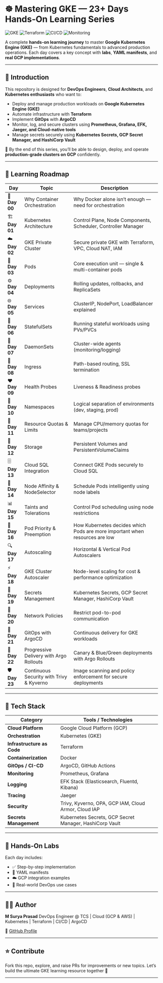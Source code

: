 # ☸️ Mastering GKE — 23+ Days Hands-On Learning Series

![GKE](https://img.shields.io/badge/GKE-Kubernetes-blue?logo=google-cloud)
![Terraform](https://img.shields.io/badge/IaC-Terraform-purple?logo=terraform)
![CI/CD](https://img.shields.io/badge/CI/CD-GitHub%20Actions-black?logo=githubactions)
![Monitoring](https://img.shields.io/badge/Monitoring-Prometheus%20%7C%20Grafana-orange?logo=grafana)

A complete **hands-on learning journey** to master **Google Kubernetes Engine (GKE)** — from Kubernetes fundamentals to advanced production operations.
Each day covers a key concept with **labs**, **YAML manifests**, and **real GCP implementations**.

---

## 🧭 Introduction

This repository is designed for **DevOps Engineers**, **Cloud Architects**, and **Kubernetes enthusiasts** who want to:

* Deploy and manage production workloads on **Google Kubernetes Engine (GKE)**
* Automate infrastructure with **Terraform**
* Implement **GitOps** with **ArgoCD**
* Monitor, log, and secure clusters using **Prometheus, Grafana, EFK, Jaeger, and Cloud-native tools**
* Manage secrets securely using **Kubernetes Secrets, GCP Secret Manager, and HashiCorp Vault**

🎯 By the end of this series, you’ll be able to design, deploy, and operate **production-grade clusters on GCP** confidently.

---

## 📅 Learning Roadmap

| Day            | Topic                                    | Description                                                                 |
| -------------- | ---------------------------------------- | --------------------------------------------------------------------------- |
| 🧠 **Day 00**  | Why Container Orchestration              | Why Docker alone isn’t enough — need for orchestration                      |
| 🏗️ **Day 01** | Kubernetes Architecture                  | Control Plane, Node Components, Scheduler, Controller Manager               |
| ☁️ **Day 02**  | GKE Private Cluster                      | Secure private GKE with Terraform, VPC, Cloud NAT, IAM                      |
| 🧩 **Day 03**  | Pods                                     | Core execution unit — single & multi-container pods                         |
| ⚙️ **Day 04**  | Deployments                              | Rolling updates, rollbacks, and ReplicaSets                                 |
| 🌐 **Day 05**  | Services                                 | ClusterIP, NodePort, LoadBalancer explained                                 |
| 🧱 **Day 06**  | StatefulSets                             | Running stateful workloads using PVs/PVCs                                   |
| 🧩 **Day 07**  | DaemonSets                               | Cluster-wide agents (monitoring/logging)                                    |
| 🚪 **Day 08**  | Ingress                                  | Path-based routing, SSL termination                                         |
| ❤️ **Day 09**  | Health Probes                            | Liveness & Readiness probes                                                 |
| 📂 **Day 10**  | Namespaces                               | Logical separation of environments (dev, staging, prod)                     |
| 💾 **Day 11**  | Resource Quotas & Limits                 | Manage CPU/memory quotas for teams/projects                                 |
| 💾 **Day 12**  | Storage                                  | Persistent Volumes and PersistentVolumeClaims                               |
| 🗄️ **Day 13** | Cloud SQL Integration                    | Connect GKE Pods securely to Cloud SQL                                      |
| 📍 **Day 14**  | Node Affinity & NodeSelector             | Schedule Pods intelligently using node labels                               |
| 📊 **Day 15**  | Taints and Tolerations                   | Control Pod scheduling using node restrictions                              |
| 🧾 **Day 16**  | Pod Priority & Preemption                | How Kubernetes decides which Pods are more important when resources are low |
| 🔍 **Day 17**  | Autoscaling                              | Horizontal & Vertical Pod Autoscalers                                       |
| ⚡ **Day 18**   | GKE Cluster Autoscaler                   | Node-level scaling for cost & performance optimization                      |
| 🔐 **Day 19**  | Secrets Management                       | Kubernetes Secrets, GCP Secret Manager, HashiCorp Vault                     |
| 🧱 **Day 20**  | Network Policies                         | Restrict pod-to-pod communication                                           |
| 🚀 **Day 21**  | GitOps with ArgoCD                       | Continuous delivery for GKE workloads                                       |
| 🎯 **Day 22**  | Progressive Delivery with Argo Rollouts  | Canary & Blue/Green deployments with Argo Rollouts                          |
| 🛡️ **Day 23** | Continuous Security with Trivy & Kyverno | Image scanning and policy enforcement for secure deployments                |

---

## 🧰 Tech Stack

| Category                   | Tools / Technologies                                    |
| -------------------------- | ------------------------------------------------------- |
| **Cloud Platform**         | Google Cloud Platform (GCP)                             |
| **Orchestration**          | Kubernetes (GKE)                                        |
| **Infrastructure as Code** | Terraform                                               |
| **Containerization**       | Docker                                                  |
| **GitOps / CI-CD**         | ArgoCD, GitHub Actions                                  |
| **Monitoring**             | Prometheus, Grafana                                     |
| **Logging**                | EFK Stack (Elasticsearch, Fluentd, Kibana)              |
| **Tracing**                | Jaeger                                                  |
| **Security**               | Trivy, Kyverno, OPA, GCP IAM, Cloud Armor, Cloud IAP    |
| **Secrets Management**     | Kubernetes Secrets, GCP Secret Manager, HashiCorp Vault |

---

## 🧪 Hands-On Labs

Each day includes:

* ✅ Step-by-step implementation
* 📘 YAML manifests
* ☁️ GCP integration examples
* 🧩 Real-world DevOps use cases

---

## 👨‍💻 Author

**M Surya Prasad**
DevOps Engineer @ TCS | Cloud (GCP & AWS) | Kubernetes | Terraform | CI/CD | ArgoCD

🔗 [GitHub Profile](https://github.com/mokadi-suryaprasad)

---

## ⭐ Contribute

Fork this repo, explore, and raise PRs for improvements or new topics.
Let’s build the ultimate GKE learning resource together 🚀

---
